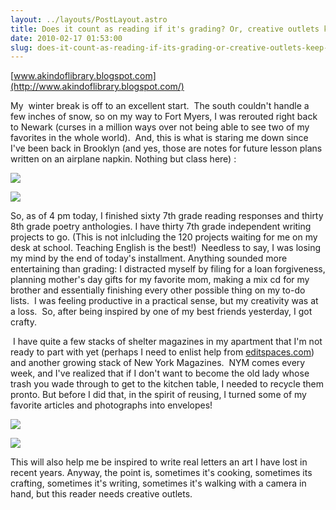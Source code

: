 ```yaml
---
layout: ../layouts/PostLayout.astro
title: Does it count as reading if it's grading? Or, creative outlets keep me sane.
date: 2010-02-17 01:53:00
slug: does-it-count-as-reading-if-its-grading-or-creative-outlets-keep-me-sane
---
```


[www.akindoflibrary.blogspot.com](http://www.akindoflibrary.blogspot.com/)

  

My  winter break is off to an excellent start.  The south couldn't handle a few inches of snow, so on my way to Fort Myers, I was rerouted right back to Newark (curses in a million ways over not being able to see two of my favorites in the whole world).  And, this is what is staring me down since I've been back in Brooklyn (and yes, those are notes for future lesson plans written on an airplane napkin. Nothing but class here) : 

[![](http://4.bp.blogspot.com/_uemGSKgAPTU/S3tHiDA6GqI/AAAAAAAAAeM/pEajawU7TlM/s200/IMG_4764.JPG)](http://4.bp.blogspot.com/_uemGSKgAPTU/S3tHiDA6GqI/AAAAAAAAAeM/pEajawU7TlM/s1600-h/IMG_4764.JPG)

  

  

  

  

[![](http://1.bp.blogspot.com/_uemGSKgAPTU/S3tJXiatq-I/AAAAAAAAAek/iNix8rXv13w/s200/IMG_4763.JPG)](http://1.bp.blogspot.com/_uemGSKgAPTU/S3tJXiatq-I/AAAAAAAAAek/iNix8rXv13w/s1600-h/IMG_4763.JPG)

  

  

  

  

  

  

  

  

  

So, as of 4 pm today, I finished sixty 7th grade reading responses and thirty 8th grade poetry anthologies. I have thirty 7th grade independent writing projects to go. (This is not inlcluding the 120 projects waiting for me on my desk at school. Teaching English is the best!)  Needless to say, I was losing my mind by the end of today's installment. Anything sounded more entertaining than grading: I distracted myself by filing for a loan forgiveness, planning mother's day gifts for my favorite mom, making a mix cd for my brother and essentially finishing every other possible thing on my to-do lists.  I was feeling productive in a practical sense, but my creativity was at a loss.  So, after being inspired by one of my best friends yesterday, I got crafty.

  

 I have quite a few stacks of shelter magazines in my apartment that I'm not ready to part with yet (perhaps I need to enlist help from [editspaces.com](http://editspaces.com/)) and another growing stack of New York Magazines.  NYM comes every week, and I've realized that if I don't want to become the old lady whose trash you wade through to get to the kitchen table, I needed to recycle them pronto. But before I did that, in the spirit of reusing, I turned some of my favorite articles and photographs into envelopes!

[![](http://1.bp.blogspot.com/_uemGSKgAPTU/S3tJDqvpsoI/AAAAAAAAAeU/2IRjLi1X_f4/s200/IMG_4761.JPG)](http://1.bp.blogspot.com/_uemGSKgAPTU/S3tJDqvpsoI/AAAAAAAAAeU/2IRjLi1X_f4/s1600-h/IMG_4761.JPG)

[![](http://1.bp.blogspot.com/_uemGSKgAPTU/S3tJNjZhF8I/AAAAAAAAAec/6P2V_NONaew/s200/IMG_4762.JPG)](http://1.bp.blogspot.com/_uemGSKgAPTU/S3tJNjZhF8I/AAAAAAAAAec/6P2V_NONaew/s1600-h/IMG_4762.JPG)

  

  

  

  

  

  

  

  

  

  

This will also help me be inspired to write real letters an art I have lost in recent years. Anyway, the point is, sometimes it's cooking, sometimes its crafting, sometimes it's writing, sometimes it's walking with a camera in hand, but this reader needs creative outlets.